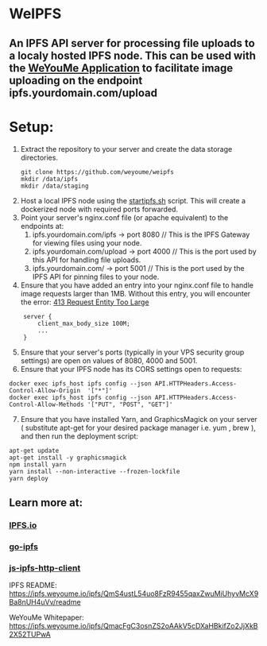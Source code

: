 # WeIPFS
## An IPFS API server for processing file uploads to a localy hosted IPFS node. This can be used with the [WeYouMe Application](https://github.com/weyoume/weapp) to facilitate image uploading on the endpoint ipfs.yourdomain.com/upload

# Setup:
1. Extract the repository to your server and create the data storage directories.
   ```
   git clone https://github.com/weyoume/weipfs
   mkdir /data/ipfs
   mkdir /data/staging
   ```
2. Host a local IPFS node using the [startipfs.sh](scripts/startipfs.sh) script. This will create a dockerized node with required ports forwarded.
3. Point your server's nginx.conf file (or apache equivalent) to the endpoints at:
   1.  ipfs.yourdomain.com/ipfs -> port 8080       // This is the IPFS Gateway for viewing files using your node. 
   2.  ipfs.yourdomain.com/upload -> port 4000     // This is the port used by this API for handling file uploads.
   3.  ipfs.yourdomain.com/ -> port 5001           // This is the port used by the IPFS API for pinning files to your node.
4. Ensure that you have added an entry into your nginx.conf file to handle image requests larger than 1MB. Without this entry, you will encounter the error: [413 Request Entity Too Large](https://www.keycdn.com/support/413-request-entity-too-large)
```
    server {
        client_max_body_size 100M;
        ...
    }
```
5. Ensure that your server's ports (typically in your VPS security group settings) are open on values of 8080, 4000 and 5001.
6. Ensure that your IPFS node has its CORS settings open to requests:
```
docker exec ipfs_host ipfs config --json API.HTTPHeaders.Access-Control-Allow-Origin  '["*"]'
docker exec ipfs_host ipfs config --json API.HTTPHeaders.Access-Control-Allow-Methods '["PUT", "POST", "GET"]'
```
7. Ensure that you have installed Yarn, and GraphicsMagick on your server ( substitute apt-get for your desired package manager i.e. yum , brew ), and then run the deployment script:
```
apt-get update
apt-get install -y graphicsmagick
npm install yarn
yarn install --non-interactive --frozen-lockfile
yarn deploy
```

## Learn more at:

### [IPFS.io](https://ipfs.io)

### [go-ipfs](https://github.com/ipfs/go-ipfs)

### [js-ipfs-http-client](https://github.com/ipfs/js-ipfs-http-client)

IPFS README: https://ipfs.weyoume.io/ipfs/QmS4ustL54uo8FzR9455qaxZwuMiUhyvMcX9Ba8nUH4uVv/readme

WeYouMe Whitepaper: https://ipfs.weyoume.io/ipfs/QmacFgC3osnZS2oAAkV5cDXaHBkifZo2JjXkB2X52TUPwA



